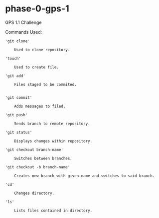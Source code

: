 # phase-0-gps-1
GPS 1.1 Challenge

Commands Used:

	'git clone' 

		Used to clone repository.

	'touch'

		Used to create file.

	'git add'

		Files staged to be commited.


	'git commit'

		Adds messages to filed. 

	'git push'

		Sends branch to remote repository.

	'git status'
		
		Displays changes within repository.

	'git checkout branch-name'

		Switches between branches.

	'git checkout -b branch-name'

		Creates new branch with given name and switches to said branch.

	'cd'

		Changes directory.

	'ls'

		Lists files contained in directory.
